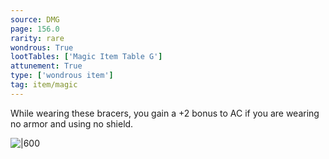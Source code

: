```yaml
---
source: DMG
page: 156.0
rarity: rare
wondrous: True
lootTables: ['Magic Item Table G']
attunement: True
type: ['wondrous item']
tag: item/magic
---
```


While wearing these bracers, you gain a +2 bonus to AC if you are wearing no armor and using no shield.


![|600](https://5e.tools/img/items/DMG/Bracers%20of%20Defense.jpg)